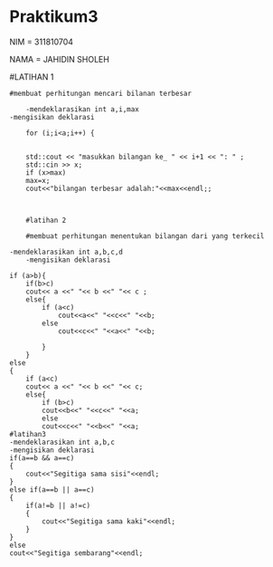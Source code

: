 # Praktikum3	
NIM = 311810704
	
NAMA = JAHIDIN SHOLEH
	
	
#LATIHAN 1

	#membuat perhitungan mencari bilanan terbesar
	
        -mendeklarasikan int a,i,max
	-mengisikan deklarasi 
		
        for (i;i<a;i++) {
	
	
		std::cout << "masukkan bilangan ke_ " << i+1 << ": " ;
		std::cin >> x;
		if (x>max)
		max=x; 
        cout<<"bilangan terbesar adalah:"<<max<<endl;;
	
	
	
        #latihan 2
	
        #membuat perhitungan menentukan bilangan dari yang terkecil

	-mendeklarasikan int a,b,c,d	
        -mengisikan deklarasi 
	
	if (a>b){
		if(b>c)
		cout<< a <<" "<< b <<" "<< c ;
		else{
			if (a<c)
				cout<<a<<" "<<c<<" "<<b;
			else
				cout<<c<<" "<<a<<" "<<b;

		    }
	    }
	else
	{
		if (a<c)
		cout<< a <<" "<< b <<" "<< c;
		else{
			if (b>c)
			cout<<b<<" "<<c<<" "<<a;
			else
			cout<<c<<" "<<b<<" "<<a;
	#latihan3
	-mendeklarasikan int a,b,c
	-mengisikan deklarasi
	if(a==b && a==c)
    {
        cout<<"Segitiga sama sisi"<<endl;
    }
    else if(a==b || a==c)
    {
        if(a!=b || a!=c)
        {
            cout<<"Segitiga sama kaki"<<endl;
        }
    }
    else
    cout<<"Segitiga sembarang"<<endl;


			
       